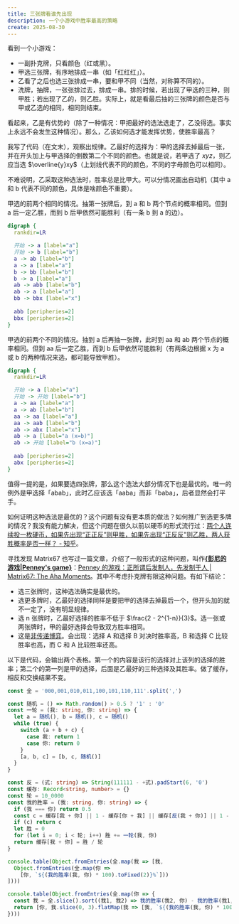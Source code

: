 ```yaml
---
title: 三张牌看谁先出现
description: 一个小游戏中胜率最高的策略
create: 2025-08-30
---
```


看到一个小游戏：

- 一副扑克牌，只看颜色（红或黑）。
- 甲选三张牌，有序地排成一串（如「红红红」）。
- 乙看了之后也选三张排成一串，要和甲不同（当然，对称算不同的）。
- 洗牌，抽牌，一张张排过去，排成一串。排的时候，若出现了甲选的三种，则甲胜；若出现了乙的，则乙胜。实际上，就是看最后抽的三张牌的颜色是否与甲或乙选的相同，相同则结束。

看起来，乙是有优势的（除了一种情况：甲把最好的选法选走了，乙没得选。事实上永远不会发生这种情况）。那么，乙该如何选才能发挥优势，使胜率最高？

我写了代码（在文末），观察出规律。乙最好的选择为：甲的选择去掉最后一张，并在开头加上与甲选择的倒数第二个不同的颜色。也就是说，若甲选了 $xyz$，则乙应当选 $\overline{y}xy$（上划线代表不同的颜色，不同的字母颜色可以相同）。

不难说明，乙采取这种选法时，胜率总是比甲大。可以分情况画出自动机（其中 a 和 b 代表不同的颜色，具体是啥颜色不重要）。

甲选的前两个相同的情况。抽第一张牌后，到 a 和 b 两个节点的概率相同。但到 a 后一定乙胜，而到 b 后甲依然可能胜利（有一条 b 到 a 的边）。

```dot
digraph {  
  rankdir=LR

  开始 -> a [label="a"]
  开始 -> b [label="b"]
  a -> ab [label="b"]
  a -> a [label="a"]
  b -> bb [label="b"]
  b -> a [label="a"]
  ab -> abb [label="b"]
  ab -> a [label="a"]
  bb -> bbx [label="x"]
  
  abb [peripheries=2]
  bbx [peripheries=2]
}
```

甲选的前两个不同的情况。抽到 a 后再抽一张牌，此时到 aa 和 ab 两个节点的概率相同。但到 aa 后一定乙胜，而到 b 后甲依然可能胜利（有两条边根据 x 为 a 或 b 的两种情况来选，都可能导致甲胜）。

```dot
digraph {  
  rankdir=LR

  开始 -> a [label="a"]
  开始 -> 开始 [label="b"]
  a -> aa [label="a"]
  a -> ab [label="b"]
  aa -> aa [label="a"]
  aa -> aab [label="b"]
  ab -> abx [label="x"]
  ab -> a [label="a (x=b)"]
  ab -> 开始 [label="b (x=a)"]
  
  aab [peripheries=2]
  abx [peripheries=2]
}
```

值得一提的是，如果要选四张牌，那么这个选法大部分情况下也是最优的。唯一的例外是甲选择「abab」，此时乙应该选「aaba」而非「baba」，后者显然会打平手。

如何证明这种选法是最优的？这个问题有没有更本质的做法？如何推广到选更多牌的情况？我没有能力解决，但这个问题在很久以前以硬币的形式流行过：[两个人连续投一枚硬币，如果先出现“正正反”则甲胜，如果先出现“正反反”则乙胜，两人获胜概率是否一样？ - 知乎](https://www.zhihu.com/question/584880907)。

寻找发现 Matrix67 也写过一篇文章，介绍了一般形式的这种问题，叫作[**{彭尼的游戏|Penney's game}**](https://zh.wikipedia.org/wiki/%E5%BD%AD%E5%B0%BC%E7%9A%84%E6%B8%B8%E6%88%8F)：[Penney 的游戏：正所谓后发制人，先发制于人 | Matrix67: The Aha Moments](https://matrix67.com/blog/archives/6015)。其中不考虑扑克牌有限这种问题。有如下结论：

- 选三张牌时，这种选法确实是最优的。
- 选更多牌时，乙最好的选择同样是要把甲的选择去掉最后一个，但开头加的就不一定了，没有明显规律。
- 选 n 张牌时，乙最好选择的胜率不低于 $\frac{2 - 2^{1-n}}{3}$。选一张或两张牌时，甲的最好选择会导致双方胜率相同。
- 这是[非传递博弈](https://zh.wikipedia.org/wiki/%E9%9D%9E%E4%BC%A0%E9%80%92%E5%8D%9A%E5%BC%88)。会出现：选择 A 和选择 B 对决时胜率高，B 和选择 C 比较胜率也高，而 C 和 A 比较胜率还高。

以下是代码，会输出两个表格。第一个的内容是该行的选择对上该列的选择的胜率；第二个的第一列是甲的选择，后面是乙最好的三种选择及其胜率。做了缓存，相反和交换结果不变。

```ts
const 全 = '000,001,010,011,100,101,110,111'.split(',')

const 随机 = () => Math.random() > 0.5 ? '1' : '0'
const 一轮 = (我: string, 你: string) => {
  let a = 随机(), b = 随机(), c = 随机()
  while (true) {
    switch (a + b + c) {
      case 我: return 1
      case 你: return 0
    }
    [a, b, c] = [b, c, 随机()]
  }
}

const 反 = (式: string) => String(111111 - +式).padStart(6, '0')
const 缓存: Record<string, number> = {}
const 轮 = 10_0000
const 我的胜率 = (我: string, 你: string) => {
  if (我 === 你) return 0.5
  const c = 缓存[我 + 你] || 1 - 缓存[你 + 我] || 缓存[反(我 + 你)] || 1 - 缓存[反(你 + 我)]
  if (c) return c
  let 胜 = 0
  for (let i = 0; i < 轮; i++) 胜 += 一轮(我, 你)
  return 缓存[我 + 你] = 胜 / 轮
}

console.table(Object.fromEntries(全.map(我 => [我,
  Object.fromEntries(全.map(你 =>
    [你, `${(我的胜率(我, 你) * 100).toFixed(2)}%`]))
])))

console.table(Object.fromEntries(全.map(你 => {
  const 我 = 全.slice().sort((我1, 我2) => 我的胜率(我2, 你) - 我的胜率(我1, 你))
  return [你, 我.slice(0, 3).flatMap(我 => [我, `${(我的胜率(我, 你) * 100).toFixed(2)}%`])]
})))
```
